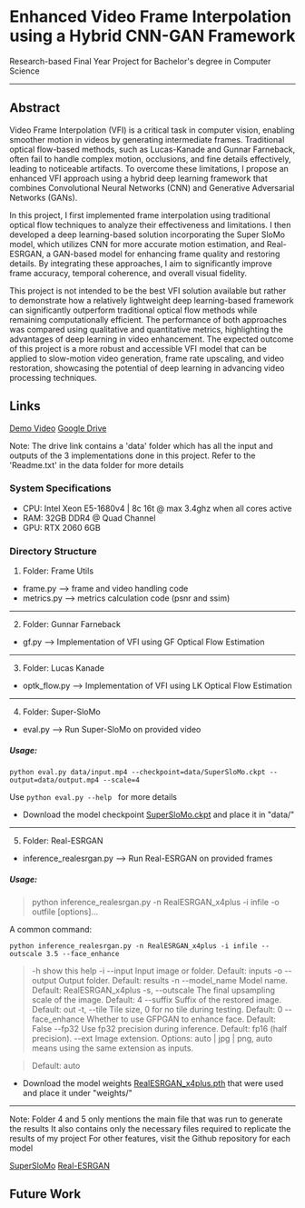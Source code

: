 # Enhanced Video Frame Interpolation using a Hybrid CNN-GAN Framework

Research-based Final Year Project for Bachelor's degree in Computer Science

------------------------------------------------------------------------------------------------------------

## Abstract

Video Frame Interpolation (VFI) is a critical task in computer vision, enabling smoother motion in videos by generating intermediate frames. Traditional optical flow-based methods, such as Lucas-Kanade and Gunnar Farneback, often fail to handle complex motion, occlusions, and fine details effectively, leading to noticeable artifacts. To overcome these limitations, I propose an enhanced VFI approach using a hybrid deep learning framework that combines Convolutional Neural Networks (CNN) and Generative Adversarial Networks (GANs).

In this project, I first implemented frame interpolation using traditional optical flow techniques to analyze their effectiveness and limitations. I then developed a deep learning-based solution incorporating the Super SloMo model, which utilizes CNN for more accurate motion estimation, and Real-ESRGAN, a GAN-based model for enhancing frame quality and restoring details. By integrating these approaches, I aim to significantly improve frame accuracy, temporal coherence, and overall visual fidelity.

This project is not intended to be the best VFI solution available but rather to demonstrate how a relatively lightweight deep learning-based framework can significantly outperform traditional optical flow methods while remaining computationally efficient. The performance of both approaches was compared using qualitative and quantitative metrics, highlighting the advantages of deep learning in video enhancement. The expected outcome of this project is a more robust and accessible VFI model that can be applied to slow-motion video generation, frame rate upscaling, and video restoration, showcasing the potential of deep learning in advancing video processing techniques.

## Links

[Demo Video](https://www.youtube.com/watch?v=W2cAjZULx2U)
[Google Drive]()  

Note: The drive link contains a 'data' folder which has all the input and outputs of the 3 implementations done in this project. Refer to the 'Readme.txt' in the data folder for more details

### System Specifications

- CPU: Intel Xeon E5-1680v4 | 8c 16t @ max 3.4ghz when all cores active
- RAM: 32GB DDR4 @ Quad Channel
- GPU: RTX 2060 6GB

### Directory Structure

1) Folder: Frame Utils

- frame.py --> frame and video handling code
- metrics.py --> metrics calculation code (psnr and ssim)
---------------------------------------------------------------------------------------------------------------

2) Folder: Gunnar Farneback

- gf.py --> Implementation of VFI using GF Optical Flow Estimation
---------------------------------------------------------------------------------------------------------------

3) Folder: Lucas Kanade

- optk_flow.py --> Implementation of VFI using LK Optical Flow Estimation
---------------------------------------------------------------------------------------------------------------

4) Folder: Super-SloMo

- eval.py --> Run Super-SloMo on provided video

##### Usage:

``` python eval.py data/input.mp4 --checkpoint=data/SuperSloMo.ckpt --output=data/output.mp4 --scale=4 ```

Use ```python eval.py --help ``` for more details

- Download the model checkpoint [SuperSloMo.ckpt](https://drive.google.com/file/d/1IvobLDbRiBgZr3ryCRrWL8xDbMZ-KnpF/view) and place it in "data/"
---------------------------------------------------------------------------------------------------------------

5) Folder: Real-ESRGAN

- inference_realesrgan.py --> Run Real-ESRGAN on provided frames

##### Usage: 

> python inference_realesrgan.py -n RealESRGAN_x4plus -i infile -o outfile [options]...

A common command: 

``` python inference_realesrgan.py -n RealESRGAN_x4plus -i infile --outscale 3.5 --face_enhance ```

>  -h                   show this help
>  -i --input           Input image or folder. Default: inputs
>  -o --output          Output folder. Default: results
>  -n --model_name      Model name. Default: RealESRGAN_x4plus
>  -s, --outscale       The final upsampling scale of the image. Default: 4
>  --suffix             Suffix of the restored image. Default: out
>  -t, --tile           Tile size, 0 for no tile during testing. Default: 0
>  --face_enhance       Whether to use GFPGAN to enhance face. Default: False
>  --fp32               Use fp32 precision during inference. Default: fp16 (half precision).
>  --ext                Image extension. Options: auto | jpg | png, auto means using the same extension as inputs. 

> Default: auto

- Download the model weights [RealESRGAN_x4plus.pth](https://github.com/xinntao/Real-ESRGAN/releases/download/v0.1.0/RealESRGAN_x4plus.pth) that were used and place it under "weights/"
---------------------------------------------------------------------------------------------------------------

Note: Folder 4 and 5 only mentions the main file that was run to generate the results
      It also contains only the necessary files required to replicate the results of my project
      For other features, visit the Github repository for each model

  [SuperSloMo](https://github.com/avinashpaliwal/Super-SloMo)
  [Real-ESRGAN](https://github.com/xinntao/Real-ESRGAN)


## Future Work
